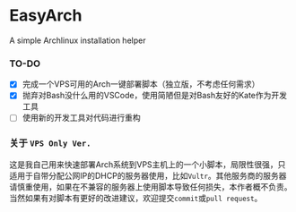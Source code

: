 # EasyArch

A simple Archlinux installation helper

### TO-DO

- [x] 完成一个VPS可用的Arch一键部署脚本（独立版，不考虑任何需求）
- [x] 抛弃对Bash没什么用的VSCode，使用简陋但是对Bash友好的Kate作为开发工具
- [ ] 使用新的开发工具对代码进行重构

### 关于 `VPS Only Ver.`

这是我自己用来快速部署Arch系统到VPS主机上的一个小脚本，局限性很强，只适用于自带分配公网IP的DHCP的服务器使用，比如`Vultr`。其他服务商的服务器请慎重使用，如果在不兼容的服务器上使用脚本导致任何损失，本作者概不负责。当然如果有对脚本有更好的改进建议，欢迎提交`commit`或`pull request`。

